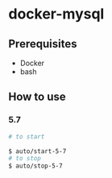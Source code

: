 # docker-mysql

## Prerequisites

- Docker
- bash

## How to use

### 5.7

```bash
# to start

$ auto/start-5-7
# to stop
$ auto/stop-5-7
```
